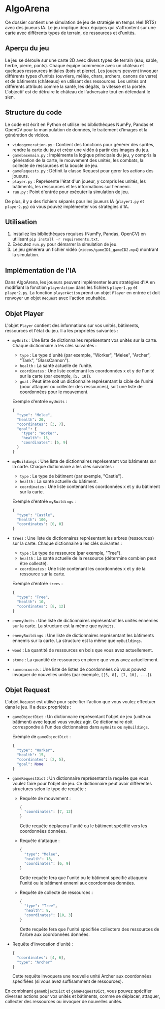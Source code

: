 
# AlgoArena

Ce dossier contient une simulation de jeu de stratégie en temps réel (RTS) avec des joueurs IA. Le jeu implique deux équipes qui s'affrontent sur une carte avec différents types de terrain, de ressources et d'unités.

## Aperçu du jeu

Le jeu se déroule sur une carte 2D avec divers types de terrain (eau, sable, herbe, pierre, ponts). Chaque équipe commence avec un château et quelques ressources initiales (bois et pierre). Les joueurs peuvent invoquer différents types d'unités (ouvriers, mêlée, chars, archers, canons de verre) et de bâtiments (châteaux) en utilisant des ressources. Les unités ont différents attributs comme la santé, les dégâts, la vitesse et la portée. L'objectif est de détruire le château de l'adversaire tout en défendant le sien.

## Structure du code

Le code est écrit en Python et utilise les bibliothèques NumPy, Pandas et OpenCV pour la manipulation de données, le traitement d'images et la génération de vidéos.

- `videogeneration.py` : Contient des fonctions pour générer des sprites, rendre la carte du jeu et créer une vidéo à partir des images du jeu.
- `gamebasemain.py` : Implémente la logique principale du jeu, y compris la génération de la carte, le mouvement des unités, les combats, la collecte de ressources et la boucle de jeu.
- `gameRequests.py` : Définit la classe Request pour gérer les actions des joueurs.
- `player.py` : Représente l'état d'un joueur, y compris les unités, les bâtiments, les ressources et les informations sur l'ennemi.
- `run.py` : Point d'entrée pour exécuter la simulation de jeu.

De plus, il y a des fichiers séparés pour les joueurs IA (`player1.py` et `player2.py`) où vous pouvez implémenter vos stratégies d'IA.

## Utilisation

1. Installez les bibliothèques requises (NumPy, Pandas, OpenCV) en utilisant `pip install -r requirements.txt`.
2. Exécutez `run.py` pour démarrer la simulation de jeu.
3. Le jeu générera un fichier vidéo (`videos/gameID1_gameID2.mp4`) montrant la simulation.

## Implémentation de l'IA

Dans AlgoArena, les joueurs peuvent implémenter leurs stratégies d'IA en modifiant la fonction `playerAction` dans les fichiers `player1.py` et `player2.py`. La fonction `playerAction` prend un objet `Player` en entrée et doit renvoyer un objet `Request` avec l'action souhaitée.

## Objet Player

L'objet `Player` contient des informations sur vos unités, bâtiments, ressources et l'état du jeu. Il a les propriétés suivantes :

- `myUnits` : Une liste de dictionnaires représentant vos unités sur la carte. Chaque dictionnaire a les clés suivantes :
  - `type` : Le type d'unité (par exemple, "Worker", "Melee", "Archer", "Tank", "GlassCannon").
  - `health` : La santé actuelle de l'unité.
  - `coordinates` : Une liste contenant les coordonnées x et y de l'unité sur la carte (par exemple, `[5, 10]`).
  - `goal` : Peut être soit un dictionnaire représentant la cible de l'unité (pour attaquer ou collecter des ressources), soit une liste de coordonnées pour le mouvement.

  Exemple d'entrée `myUnits` :
  ```python
  {
    "type": "Melee",
    "health": 20,
    "coordinates": [3, 7],
    "goal": {
      "type": "Worker",
      "health": 15,
      "coordinates": [5, 9]
    }
  }
  ```

- `myBuildings` : Une liste de dictionnaires représentant vos bâtiments sur la carte. Chaque dictionnaire a les clés suivantes :
  - `type` : Le type de bâtiment (par exemple, "Castle").
  - `health` : La santé actuelle du bâtiment.
  - `coordinates` : Une liste contenant les coordonnées x et y du bâtiment sur la carte.

  Exemple d'entrée `myBuildings` :
  ```python
  {
    "type": "Castle",
    "health": 100,
    "coordinates": [0, 0]
  }
  ```

- `trees` : Une liste de dictionnaires représentant les arbres (ressources) sur la carte. Chaque dictionnaire a les clés suivantes :
  - `type` : Le type de ressource (par exemple, "Tree").
  - `health` : La santé actuelle de la ressource (détermine combien peut être collecté).
  - `coordinates` : Une liste contenant les coordonnées x et y de la ressource sur la carte.

  Exemple d'entrée `trees` :
  ```python
  {
    "type": "Tree",
    "health": 10,
    "coordinates": [8, 12]
  }
  ```

- `enemyUnits` : Une liste de dictionnaires représentant les unités ennemies sur la carte. La structure est la même que `myUnits`.
- `enemyBuildings` : Une liste de dictionnaires représentant les bâtiments ennemis sur la carte. La structure est la même que `myBuildings`.
- `wood` : La quantité de ressources en bois que vous avez actuellement.
- `stone` : La quantité de ressources en pierre que vous avez actuellement.
- `summoncoords` : Une liste de listes de coordonnées où vous pouvez invoquer de nouvelles unités (par exemple, `[[5, 8], [7, 10], ...]`).

## Objet Request

L'objet `Request` est utilisé pour spécifier l'action que vous voulez effectuer dans le jeu. Il a deux propriétés :

- `gameObjectDict` : Un dictionnaire représentant l'objet de jeu (unité ou bâtiment) avec lequel vous voulez agir. Ce dictionnaire doit correspondre à l'un des dictionnaires dans `myUnits` ou `myBuildings`.

  Exemple de `gameObjectDict` :
  ```python
  {
    "type": "Worker",
    "health": 15,
    "coordinates": [2, 5],
    "goal": None
  }
  ```

- `gameRequestDict` : Un dictionnaire représentant la requête que vous voulez faire pour l'objet de jeu. Ce dictionnaire peut avoir différentes structures selon le type de requête :

  - Requête de mouvement :
    ```python
    {
      "coordinates": [7, 12]
    }
    ```
    Cette requête déplacera l'unité ou le bâtiment spécifié vers les coordonnées données.

  - Requête d'attaque :
    ```python
    {
      "type": "Melee",
      "health": 18,
      "coordinates": [6, 9]
    }
    ```
    Cette requête fera que l'unité ou le bâtiment spécifié attaquera l'unité ou le bâtiment ennemi aux coordonnées données.

  - Requête de collecte de ressources :
    ```python
    {
      "type": "Tree",
      "health": 8,
      "coordinates": [10, 3]
    }
    ```
    Cette requête fera que l'unité spécifiée collectera des ressources de l'arbre aux coordonnées données.
-   Requête d'invocation d'unité :
    ```python
    {
      "coordinates": [4, 6], 
      "type": "Archer"
    }
    ```
    Cette requête invoquera une nouvelle unité Archer aux coordonnées spécifiées (si vous avez suffisamment de ressources).

En combinant `gameObjectDict` et `gameRequestDict`, vous pouvez spécifier diverses actions pour vos unités et bâtiments, comme se déplacer, attaquer, collecter des ressources ou invoquer de nouvelles unités.